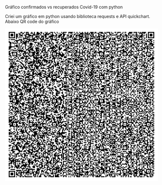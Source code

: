 Gráfico confirmados vs recuperados Covid-19 com python

  Criei um gráfico em python usando biblioteca requests e API quickchart.
Abaixo QR code do gráfico

<img src="grafico.png" alt="grafico"/>

